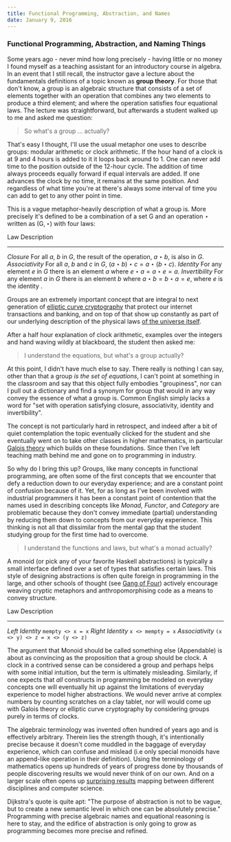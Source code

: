```yaml
---
title: Functional Programming, Abstraction, and Names
date: January 9, 2016
---
```


### Functional Programming, Abstraction, and Naming Things

Some years ago - never mind how long precisely - having little or no money I
found myself as a teaching assistant for an introductory course in algebra. In
an event that I still recall, the instructor gave a lecture about the
fundamentals definitions of a topic known as **group theory**.  For those that
don't know, a group is an algebraic structure that consists of a set of elements
together with an operation that combines any two elements to produce a third
element; and where the operation satisfies four equational laws.  The lecture
was straightforward, but afterwards a student walked up to me and asked me
question:

> So what's a group ... actually?

That's easy I thought, I'll use the usual metaphor one uses to describe groups:
modular arithmetic or clock arithmetic. If the hour hand of a clock is at 9 and
4 hours is added to it it loops back around to 1. One can never add time to the
position outside of the 12-hour cycle. The addition of time always proceeds
equally forward if equal intervals are added. If one advances the clock by no
time, it remains at the same position. And regardless of what time you're at
there's always some interval of time you can add to get to any other point in
time.

This is a vague metaphor-heavily description of what a group is. More precisely
it's defined to be a combination of a set $\text{G}$ and an operation $\star$
written as $(\text{G}, \star)$ with four laws:

Law              Description
---------        ----------------
*Closure*        For all $a$, $b$ in $G$, the result of the operation, $a \star b$, is also in $G$.
*Associativity*  For all $a$, $b$ and $c$ in $G$, $(a \star b) \star c = a \star (b \star c)$.
*Identity*       For any element $e$ in $G$ there is an element $a$ where $e \star a = a \star e = a$.
*Invertibility*  For any element $a$ in $G$ there is an element $b$ where $a \star b = b \star a = e$, where $e$ is the identity .

Groups are an extremely important concept that are integral to next generation
of [elliptic curve
cryptography](https://en.wikipedia.org/wiki/Elliptic_curve_cryptography) that
protect our internet transactions and banking, and on top of that show up
constantly as part of our underlying description of the physical laws [of the
universe itself](https://en.wikipedia.org/wiki/Wigner%27s_theorem).

After a half hour explanation of clock arithmetic, examples over the integers
and hand waving wildly at blackboard, the student then asked me:

> I understand the equations, but what's a group actually?

At this point, I didn't have much else to say. There really is nothing I can
say, other than that a group *is the set of equations*, I can't point at
something in the classroom and  say that this object fully embodies
"groupiness", nor can I pull out a dictionary and find a synonym for group that
would in any way convey the essence of what a group is. Common English simply
lacks a word for "set with operation satisfying closure, associativity, identity
and invertibility".

The concept is not particularly hard in retrospect, and indeed after a bit of
quiet contemplation the topic eventually clicked for the student and she
eventually went on to take other classes in higher mathematics, in particular
[Galois
theory](http://www.math3ma.com/mathema/2015/8/31/what-is-galois-theory-anyway)
which builds on these foundations. Since then I've left teaching math behind me
and gone on to programming in industry. 

So why do I bring this up? Groups, like many concepts in functional programming,
are often some of the first concepts that we encounter that defy a reduction
down to our everyday experience; and are a constant point of confusion because
of it. Yet, for as long as I've been involved with industrial programmers it has
been a constant point of contention that the names used in describing concepts
like *Monad, Functor*, and *Category* are problematic because they don't convey
immediate (partial) understanding by reducing them down to concepts from our
everyday experience. This thinking is not all that dissimilar from the mental
gap that the student studying group for the first time had to overcome.

> I understand the functions and laws, but what's a monad actually?

A monoid (or pick any of your favorite Haskell abstractions) is typically a
small interface defined over a set of types that satisfies certain laws. This
style of designing abstractions is often quite foreign in programming in the
large, and other schools of thought (see [Gang of
Four](https://en.wikipedia.org/wiki/Design_Patterns)) actively encourage weaving
cryptic metaphors and anthropomorphising code as a means to convey structure.

Law               Description
---------         ----------------
*Left Identity*   ``mempty <> x = x``
*Right Identity*  ``x <> mempty = x``
*Associativity*   ``(x <> y) <> z = x <> (y <> z)``

The argument that Monoid should be called something else (Appendable) is about
as convincing as the proposition that a group should be clock. A clock in a
contrived sense can be considered a group and perhaps helps with some initial
intuition, but the term is ultimately misleading. Similarly, if one expects that
*all* constructs in programming be modeled on everyday concepts one will
eventually hit up against the limitations of everyday experience to model higher
abstractions. We would never arrive at complex numbers by counting scratches on
a clay tablet, nor will would come up with Galois theory or elliptic curve
cryptography by considering groups purely in terms of clocks.

The algebraic terminology was invented often hundred of years ago and is
effectively arbitrary. Therein lies the strength though, it's intentionally
precise because it doesn't come muddled in the baggage of everyday experience,
which can confuse and mislead (i.e only special monoids have an append-like
operation in their definition). Using the terminology of mathematics opens up
hundreds of years of progress done by thousands of people discovering results we
would  never think of on our own. And on a larger scale often opens up
[surprising
results](https://en.wikipedia.org/wiki/Curry%E2%80%93Howard_correspondence)
mapping between different disciplines and computer science.

Dijkstra's quote is quite apt: "The purpose of abstraction is not to be vague,
but to create a new semantic level in which one can be absolutely precise."
Programming with precise algebraic names and equational reasoning is here to
stay, and the edifice of abstraction is only going to grow as programming
becomes more precise and refined.
